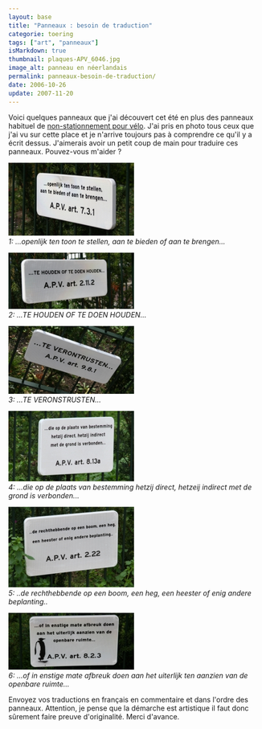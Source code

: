 ```yaml
---
layout: base
title: "Panneaux : besoin de traduction"
categorie: toering
tags: ["art", "panneaux"]
isMarkdown: true
thumbnail: plaques-APV_6046.jpg
image_alt: panneau en néerlandais
permalink: panneaux-besoin-de-traduction/
date: 2006-10-26
update: 2007-11-20
---
```




Voici quelques panneaux que j'ai découvert cet été en plus des panneaux habituel de [non-stationnement pour vélo](/velos-les-paneaux-aussi-se-mettent-a-la-couleur). J'ai pris en photo tous ceux que j'ai vu sur cette place et je n'arrive toujours pas à comprendre ce qu'il y a écrit dessus. J'aimerais avoir un petit coup de main pour traduire ces panneaux. Pouvez-vous m'aider ?

![openlijk ten toon te stellen, aan te bieden of aan te brengen](plaques-APV_6046.jpg)  
*1: ...openlijk ten toon te stellen, aan te bieden of aan te brengen...*
<!--excerpt-->

![TE HOUDEN OF TE DOEN HOUDEN](plaques-APV_6047.jpg)  
*2: ...TE HOUDEN OF TE DOEN HOUDEN...*

![TE VERONSTRUSTEN](plaques-APV_6048.jpg)  
*3: ...TE VERONSTRUSTEN...*

![die op de plaats van bestemming hetzij direct, hetzeij indirect met de grond is verbonden](plaques-APV_6050.jpg)  
*4: ...die op de plaats van bestemming hetzij direct, hetzeij indirect met de grond is verbonden...*

![de rechthebbende op een boom, een heg, een heester of enig andere beplanting](plaques-APV_6051.jpg)  
*5: ..de rechthebbende op een boom, een heg, een heester of enig andere beplanting..*

![of in enstige mate afbreuk doen aan het uiterlijk ten aanzien van de openbare ruimte](plaques-APV_6052.jpg)  
*6: ...of in enstige mate afbreuk doen aan het uiterlijk ten aanzien van de openbare ruimte...*

Envoyez vos traductions en français en commentaire et dans l'ordre des panneaux. Attention, je pense que la démarche est artistique il faut donc sûrement faire preuve d'originalité. Merci d'avance.

